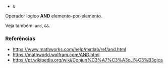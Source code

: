 * `&`

Operador lógico **AND** elemento-por-elemento.

Veja também: `and`, `&&`.

### Referências

* https://www.mathworks.com/help/matlab/ref/and.html
* https://mathworld.wolfram.com/AND.html
* https://pt.wikipedia.org/wiki/Conjun%C3%A7%C3%A3o_l%C3%B3gica
